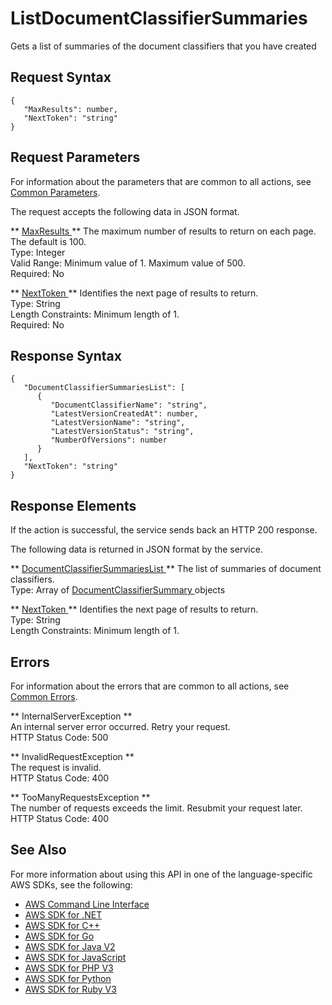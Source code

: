 # ListDocumentClassifierSummaries<a name="API_ListDocumentClassifierSummaries"></a>

Gets a list of summaries of the document classifiers that you have created

## Request Syntax<a name="API_ListDocumentClassifierSummaries_RequestSyntax"></a>

```
{
   "MaxResults": number,
   "NextToken": "string"
}
```

## Request Parameters<a name="API_ListDocumentClassifierSummaries_RequestParameters"></a>

For information about the parameters that are common to all actions, see [Common Parameters](CommonParameters.md)\.

The request accepts the following data in JSON format\.

 ** [ MaxResults ](#API_ListDocumentClassifierSummaries_RequestSyntax) **   <a name="comprehend-ListDocumentClassifierSummaries-request-MaxResults"></a>
The maximum number of results to return on each page\. The default is 100\.  
Type: Integer  
Valid Range: Minimum value of 1\. Maximum value of 500\.  
Required: No

 ** [ NextToken ](#API_ListDocumentClassifierSummaries_RequestSyntax) **   <a name="comprehend-ListDocumentClassifierSummaries-request-NextToken"></a>
Identifies the next page of results to return\.  
Type: String  
Length Constraints: Minimum length of 1\.  
Required: No

## Response Syntax<a name="API_ListDocumentClassifierSummaries_ResponseSyntax"></a>

```
{
   "DocumentClassifierSummariesList": [ 
      { 
         "DocumentClassifierName": "string",
         "LatestVersionCreatedAt": number,
         "LatestVersionName": "string",
         "LatestVersionStatus": "string",
         "NumberOfVersions": number
      }
   ],
   "NextToken": "string"
}
```

## Response Elements<a name="API_ListDocumentClassifierSummaries_ResponseElements"></a>

If the action is successful, the service sends back an HTTP 200 response\.

The following data is returned in JSON format by the service\.

 ** [ DocumentClassifierSummariesList ](#API_ListDocumentClassifierSummaries_ResponseSyntax) **   <a name="comprehend-ListDocumentClassifierSummaries-response-DocumentClassifierSummariesList"></a>
The list of summaries of document classifiers\.  
Type: Array of [ DocumentClassifierSummary ](API_DocumentClassifierSummary.md) objects

 ** [ NextToken ](#API_ListDocumentClassifierSummaries_ResponseSyntax) **   <a name="comprehend-ListDocumentClassifierSummaries-response-NextToken"></a>
Identifies the next page of results to return\.  
Type: String  
Length Constraints: Minimum length of 1\.

## Errors<a name="API_ListDocumentClassifierSummaries_Errors"></a>

For information about the errors that are common to all actions, see [Common Errors](CommonErrors.md)\.

 ** InternalServerException **   
An internal server error occurred\. Retry your request\.  
HTTP Status Code: 500

 ** InvalidRequestException **   
The request is invalid\.  
HTTP Status Code: 400

 ** TooManyRequestsException **   
The number of requests exceeds the limit\. Resubmit your request later\.  
HTTP Status Code: 400

## See Also<a name="API_ListDocumentClassifierSummaries_SeeAlso"></a>

For more information about using this API in one of the language\-specific AWS SDKs, see the following:
+  [ AWS Command Line Interface](https://docs.aws.amazon.com/goto/aws-cli/comprehend-2017-11-27/ListDocumentClassifierSummaries) 
+  [ AWS SDK for \.NET](https://docs.aws.amazon.com/goto/DotNetSDKV3/comprehend-2017-11-27/ListDocumentClassifierSummaries) 
+  [ AWS SDK for C\+\+](https://docs.aws.amazon.com/goto/SdkForCpp/comprehend-2017-11-27/ListDocumentClassifierSummaries) 
+  [ AWS SDK for Go](https://docs.aws.amazon.com/goto/SdkForGoV1/comprehend-2017-11-27/ListDocumentClassifierSummaries) 
+  [ AWS SDK for Java V2](https://docs.aws.amazon.com/goto/SdkForJavaV2/comprehend-2017-11-27/ListDocumentClassifierSummaries) 
+  [ AWS SDK for JavaScript](https://docs.aws.amazon.com/goto/AWSJavaScriptSDK/comprehend-2017-11-27/ListDocumentClassifierSummaries) 
+  [ AWS SDK for PHP V3](https://docs.aws.amazon.com/goto/SdkForPHPV3/comprehend-2017-11-27/ListDocumentClassifierSummaries) 
+  [ AWS SDK for Python](https://docs.aws.amazon.com/goto/boto3/comprehend-2017-11-27/ListDocumentClassifierSummaries) 
+  [ AWS SDK for Ruby V3](https://docs.aws.amazon.com/goto/SdkForRubyV3/comprehend-2017-11-27/ListDocumentClassifierSummaries) 